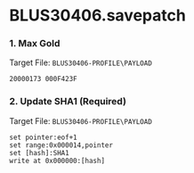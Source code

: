 # BLUS30406.savepatch

### 1. Max Gold

Target File: `BLUS30406-PROFILE\PAYLOAD`

```
20000173 000F423F
```

### 2. Update SHA1 (Required)

Target File: `BLUS30406-PROFILE\PAYLOAD`

```
set pointer:eof+1
set range:0x000014,pointer
set [hash]:SHA1
write at 0x000000:[hash]
```

